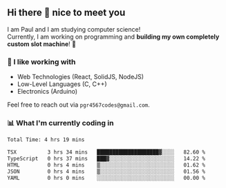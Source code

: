## Hi there 👋 nice to meet you

I am Paul and I am studying computer science!  
Currently, I am working on programming and **building my own completely custom slot machine**! 🎰

### 🔭 I like working with
- Web Technologies (React, SolidJS, NodeJS)
- Low-Level Languages (C, C++)
- Electronics (Arduino)

Feel free to reach out via `pgr4567codes@gmail.com`.

### 📊 What I'm currently coding in
<!--START_SECTION:waka-->

```txt
Total Time: 4 hrs 19 mins

TSX          3 hrs 34 mins   ████████████████████▓░░░░   82.60 %
TypeScript   0 hrs 37 mins   ███▓░░░░░░░░░░░░░░░░░░░░░   14.22 %
HTML         0 hrs 4 mins    ▒░░░░░░░░░░░░░░░░░░░░░░░░   01.62 %
JSON         0 hrs 4 mins    ▒░░░░░░░░░░░░░░░░░░░░░░░░   01.56 %
YAML         0 hrs 0 mins    ░░░░░░░░░░░░░░░░░░░░░░░░░   00.00 %
```

<!--END_SECTION:waka-->
